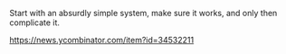 Start with an absurdly simple system, make sure it works, and only then complicate it.

https://news.ycombinator.com/item?id=34532211

